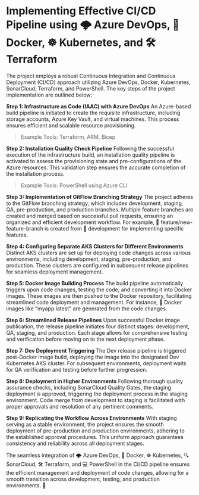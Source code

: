 # Implementing Effective CI/CD Pipeline using 🌩️ Azure DevOps, 🐳 Docker, ☸️ Kubernetes, and 🛠️ Terraform

The project employs a robust Continuous Integration and Continuous Deployment (CI/CD) approach utilizing Azure DevOps, Docker, Kubernetes, SonarCloud, Terraform, and PowerShell. The key steps of the project implementation are outlined below:

**Step 1: Infrastructure as Code (IAAC) with Azure DevOps** 
An Azure-based build pipeline is initiated to create the requisite infrastructure, including storage accounts, Azure Key Vault, and virtual machines. This process ensures efficient and scalable resource provisioning.
> Example Tools: Terraform, ARM, Bicep

**Step 2: Installation Quality Check Pipeline**
Following the successful execution of the infrastructure build, an installation quality pipeline is activated to assess the provisioning state and pre-configurations of the Azure resources. This validation step ensures the accurate completion of the installation process.
> Example Tools: PowerShell using Azure CLI

**Step 3: Implementation of GitFlow Branching Strategy**
The project adheres to the GitFlow branching strategy, which includes development, staging, QA, pre-production, and production branches. Multiple feature branches are created and merged based on successful pull requests, ensuring an organized and efficient development workflow. For example, 🌿 feature/new-feature-branch is created from 🌿 development for implementing specific features.

**Step 4: Configuring Separate AKS Clusters for Different Environments**
Distinct AKS clusters are set up for deploying code changes across various environments, including development, staging, pre-production, and production. These clusters are configured in subsequent release pipelines for seamless deployment management.

**Step 5: Docker Image Building Process**
The build pipeline automatically triggers upon code changes, testing the code, and converting it into Docker images. These images are then pushed to the Docker repository, facilitating streamlined code deployment and management. For instance, 🐳 Docker images like "myapp:latest" are generated from the code changes.

**Step 6: Streamlined Release Pipelines**
Upon successful Docker image publication, the release pipeline initiates four distinct stages: development, QA, staging, and production. Each stage allows for comprehensive testing and verification before moving on to the next deployment phase.

**Step 7: Dev Deployment Triggering**
The Dev release pipeline is triggered post-Docker image build, deploying the image into the designated Dev Kubernetes AKS cluster. For subsequent environments, deployment waits for QA verification and testing before further progression.

**Step 8: Deployment in Higher Environments**
Following thorough quality assurance checks, including SonarCloud Quality Gates, the staging deployment is approved, triggering the deployment process in the staging environment. Code merge from development to staging is facilitated with proper approvals and resolution of any pertinent comments.

**Step 9: Replicating the Workflow Across Environments**
With staging serving as a stable environment, the project ensures the smooth deployment of pre-production and production environments, adhering to the established approval procedures. This uniform approach guarantees consistency and reliability across all deployment stages.



The seamless integration of 🌩️ Azure DevOps, 🐳 Docker, ☸️ Kubernetes, 🔍 SonarCloud, 🛠️ Terraform, and 💻 PowerShell in the CI/CD pipeline ensures the efficient management and deployment of code changes, allowing for a smooth transition across development, testing, and production environments. 🚀
